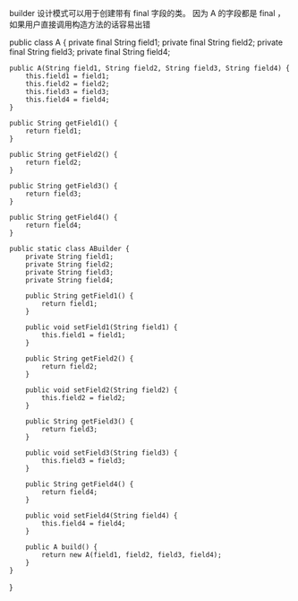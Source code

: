 builder 设计模式可以用于创建带有 final 字段的类。
因为 A 的字段都是 final ，如果用户直接调用构造方法的话容易出错

public class A {
    private final String field1;
    private final String field2;
    private final String field3;
    private final String field4;

    public A(String field1, String field2, String field3, String field4) {
        this.field1 = field1;
        this.field2 = field2;
        this.field3 = field3;
        this.field4 = field4;
    }

    public String getField1() {
        return field1;
    }

    public String getField2() {
        return field2;
    }

    public String getField3() {
        return field3;
    }

    public String getField4() {
        return field4;
    }
    
    public static class ABuilder {
        private String field1;
        private String field2;
        private String field3;
        private String field4;

        public String getField1() {
            return field1;
        }

        public void setField1(String field1) {
            this.field1 = field1;
        }

        public String getField2() {
            return field2;
        }

        public void setField2(String field2) {
            this.field2 = field2;
        }

        public String getField3() {
            return field3;
        }

        public void setField3(String field3) {
            this.field3 = field3;
        }

        public String getField4() {
            return field4;
        }

        public void setField4(String field4) {
            this.field4 = field4;
        }

        public A build() {
            return new A(field1, field2, field3, field4);
        }
    } 
}
